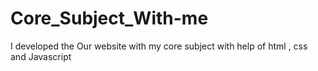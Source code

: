 # Core_Subject_With-me
I developed the Our website with my core subject with help of html , css and Javascript
